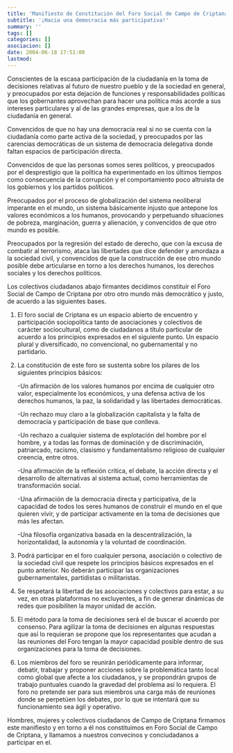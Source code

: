 ```yaml
---
title: 'Manifiesto de Constitución del Foro Social de Campo de Criptana'
subtitle: '¡Hacia una democracia más participativa!'
summary: ''
tags: []
categories: []
asociacion: []
date: 2004-06-18 17:51:00
lastmod:
---
```


Conscientes de la escasa participación de la ciudadanía en la toma de decisiones relativas al futuro de nuestro pueblo y de la sociedad en general, y preocupados por esta dejación de funciones y responsabilidades políticas que los gobernantes aprovechan para hacer una política más acorde a sus intereses particulares y al de las grandes empresas, que a los de la ciudadanía en general.

Convencidos de que no hay una democracia real si no se cuenta con la ciudadanía como parte activa de la sociedad, y preocupados por las carencias democráticas de un sistema de democracia delegativa donde faltan espacios de participación directa.

Convencidos de que las personas somos seres políticos, y preocupados por el desprestigio que la política ha experimentado en los últimos tiempos como consecuencia de la corrupción y el comportamiento poco altruista de los gobiernos y los partidos políticos.

Preocupados por el proceso de globalización del sistema neoliberal imperante en el mundo, un sistema básicamente injusto que antepone los valores económicos a los humanos, provocando y perpetuando situaciones de pobreza, marginación, guerra y alienación, y convencidos de que otro mundo es posible.

Preocupados por la regresión del estado de derecho, que con la excusa de combatir al terrorismo, ataca las libertades que dice defender y amordaza a la sociedad civil, y convencidos de que la construcción de ese otro mundo posible debe articularse en torno a los derechos humanos, los derechos sociales y los derechos políticos.

Los colectivos ciudadanos abajo firmantes decidimos constituir el Foro Social de Campo de Criptana por otro otro mundo más democrático y justo, de acuerdo a las siguientes bases.

1. El foro social de Criptana es un espacio abierto de encuentro y participación sociopolítica tanto de asociaciones y colectivos de carácter sociocultural, como de ciudadanos a título particular de acuerdo a los principios expresados en el siguiente punto. Un espacio plural y diversificado, no convencional, no gubernamental y no partidario.
1. La constitución de este foro se sustenta sobre los pilares de los siguientes principios básicos:

    -Un afirmación de los valores humanos por encima de cualquier otro valor, especialmente los económicos, y una defensa activa de los derechos humanos, la paz, la solidaridad y las libertades democráticas.

    -Un rechazo muy claro a la globalización capitalista y la falta de democracia y participación de base que conlleva.

    -Un rechazo a cualquier sistema de explotación del hombre por el hombre, y a todas las formas de dominación y de discriminación, patriarcado, racismo, clasismo y fundamentalismo religioso de cualquier creencia, entre otros. 

    -Una afirmación de la reflexión critica, el debate, la acción directa y el desarrollo de alternativas al sistema actual, como herramientas de transformación social.

    -Una afirmación de la democracia directa y participativa, de la capacidad de todos los seres humanos de construir el mundo en el que quieren vivir, y de participar activamente en la toma de decisiones que más les afectan.

    -Una filosofía organizativa basada en la descentralización, la horizontalidad, la  autonomía y la voluntad de coordinación.
1.  Podrá participar en el foro cualquier persona, asociación o colectivo de la sociedad civil que respete los principios básicos expresados en el punto anterior. No deberán participar las organizaciones gubernamentales, partidistas o militaristas.
1. Se respetará la libertad de las asociaciones y colectivos para estar, a su vez, en otras plataformas no excluyentes, a fin de generar dinámicas de redes que posibiliten la mayor unidad de acción.
1. El método para la toma de decisiones será el de buscar el acuerdo por consenso. Para agilizar la toma de decisiones en algunas respuestas que así lo requieran se propone que los representantes que acudan a las reuniones del Foro tengan la mayor capacidad posible dentro de sus organizaciones para la toma de decisiones.
1. Los miembros del foro se reunirán periódicamente para informar, debatir, trabajar y proponer acciones sobre la problemática tanto local como global que afecte a los ciudadanos, y se propondrán grupos de trabajo puntuales cuando la gravedad del problema así lo requiera. El foro no pretende ser para sus miembros una carga más de reuniones donde se perpetúen los debates, por lo que se intentará que su funcionamiento sea ágil y operativo.

Hombres, mujeres y colectivos ciudadanos de Campo de Criptana firmamos este manifiesto y en torno a él nos constituimos en Foro Social de Campo de Criptana, y llamamos a nuestros convecinos y conciudadanos a participar en el.